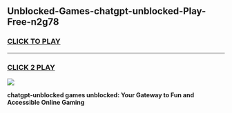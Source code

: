 
## Unblocked-Games-chatgpt-unblocked-Play-Free-n2g78
<h3>
<a href="https://premium76.site?title=chatgpt-unblocked&ref=21A">CLICK TO PLAY</a></h3>
<hr>

<h3>
<a href="https://premium76.site?title=chatgpt-unblocked&ref=21A">CLICK 2 PLAY</a>
  
</h3>

<a href="https://premium76.site?title=chatgpt-unblocked&ref=21A"><img src="https://clearcache.store/games.png"></a>


**chatgpt-unblocked games unblocked: Your Gateway to Fun and Accessible Online Gaming**

